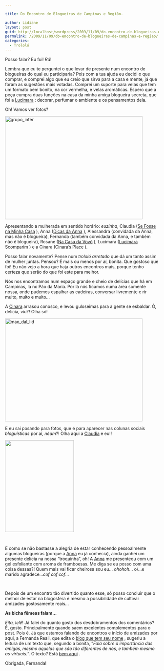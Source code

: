 ```yaml
---

title: Do Encontro de Blogueiras de Campinas e Região.

author: Lidiane
layout: post
guid: http://localhost/wordpress/2009/11/09/do-encontro-de-blogueiras-de-campinas-e-regiao/
permalink: /2009/11/09/do-encontro-de-blogueiras-de-campinas-e-regiao/
categories:
  - Trololó
---
```

Posso falar? Eu fui! _Rá_!

Lembra que eu te perguntei o que levar de presente num encontro de blogueiras do qual eu participaria? Pois com a tua ajuda eu decidi o que comprar, e comprei algo que eu creio que sirva para a casa e mente, já que foram as sugestões mais votadas. Comprei um suporte para velas que tem um formato bem bonito, na cor vermelha, e velas aromáticas. Espero que a peça cumpra duas funções na casa da minha amiga blogueira secreta, que foi a [Lucimara](http://lucimarascomparim.blogspot.com/) : decorar, perfumar o ambiente e os pensamentos dela.

Oh! Vamos ver fotos?

<img class="aligncenter size-full wp-image-3248" title="grupo_inter" src="http://www.trololodemulher.com.br/blog/wp-content/uploads/2009/11/grupo_inter.jpg" alt="grupo_inter" width="450" height="337" />

Apresentando a mulherada em sentido horário: _euzinha_, Claudia ([Se Fosse na Minha Casa](http://www.sefossenaminhacasa.blogspot.com/) ), Anna ([Dicas da Anna](http://falecomanna.blogspot.com/) ), Alessandra (convidada da Anna, mas não é blogueira), Fernanda (também convidada da Anna, e também não é blogueira), Rosane ([Na Casa da Vovó](http://bloggdaro.blogspot.com/) ), Lucimara ([Lucimara Scomparim](http://lucimarascomparim.blogspot.com/) ) e a Cinara ([Cinara&#8217;s Place](http://cinarasplace.blogspot.com/) ).

Posso falar novamente? Pense num _trololó arretado_ que dá um tanto assim de mulher juntas. Pensou? É mais ou menos por aí, bonita. Que gostoso que foi! Eu não vejo a hora que haja outros encontros mais, porque tenho certeza que serão do que foi este para melhor.

Nós nos encontramos num espaço grande e cheio de delícias que há em Campinas, lá no Pão da Maria. Por lá nós ficamos numa área somente nossa, onde pudemos espalhar as cadeiras, conversar livremente e rir muito, muito e muito&#8230;

A [Cinara](http://cinarasplace.blogspot.com/)  arrasou conosco, e levou guloseimas para a gente se esbaldar. Ô, delícia, viu?! Olha só!

<img class="aligncenter size-full wp-image-3265" title="mao_dal_lid" src="http://www.trololodemulher.com.br/blog/wp-content/uploads/2009/11/mao_dal_lid.jpg" alt="mao_dal_lid" width="450" height="337" />

E eu saí posando para fotos, que é para aparecer nas colunas sociais _bloguísticas_ por aí, _néam_?! Olha aqui a [Claudia](http://www.sefossenaminhacasa.blogspot.com/)  e eu!!

[<img class="aligncenter size-medium wp-image-4142" title="DSC01392" src="http://www.trololodemulher.com.br/blog/wp-content/uploads/2010/01/DSC013921-225x300.jpg" alt="" width="225" height="300" />](http://www.trololodemulher.com.br/blog/wp-content/uploads/2010/01/DSC013921.jpg)

&nbsp;

E como se não bastasse a alegria de estar conhecendo pessoalmente algumas blogueiras (porque a [Anna](http://falecomanna.blogspot.com/)  eu já conhecia), ainda ganhei um presente delícia na nossa &#8220;troquinha&#8221;, oh! A [Anna](http://falecomanna.blogspot.com/)  me presenteou com um gel esfoliante com aroma de framboesas. Me diga se eu posso com uma coisa dessas?! Quem mais vai ficar cheirosa sou eu&#8230; _ohohoh_&#8230; o/&#8230;e marido agradece&#8230;_cof cof cof_&#8230;

&nbsp;

Depois de um encontro tão divertido quanto esse, só posso concluir que o melhor de estar na blogosfera é mesmo a possibilidade de cultivar amizades gostosamente reais&#8230;

**As bicha fêmeas falam&#8230;**

_Eita, lelê_! Já falei do quanto gosto dos desdobramentos dos comentários? É, gosto. Principalmente quando saem excelentes complementos para o post. Pois é. Já que estamos falando de encontros e início de amizades por aqui, a Fernanda Reali, que edita o [blog que tem seu nome](http://fernandareali.blogspot.com/) , sugeriu a leitura de um texto que, segundo a bonita, &#8220;_Fala sobre a importância das amigas, mesmo aquelas que são tão diferentes de nós, e também mesmo as virtuais.&#8221;._ O texto? Está [bem aqui](http://fernandareali.blogspot.com/2009/10/importancia-das-amigas.html) .

Obrigada, Fernanda!